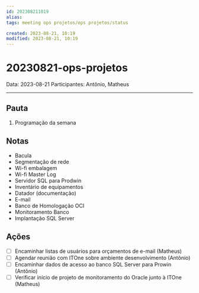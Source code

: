 ```yaml
---
id: 202308211019
alias: 
tags: meeting ops projetos/ops projetos/status

created: 2023-08-21, 10:19
modified: 2023-08-21, 10:19
---
```

# 20230821-ops-projetos

Data: 2023-08-21
Participantes: Antônio, Matheus

---

## Pauta

1. Programação da semana

## Notas

- Bacula
- Segmentação de rede
- Wi-fi embalagem
- Wi-fi Master Log
- Servidor SQL para Prodwin
- Inventário de equipamentos
- Datador (documentação)
- E-mail
- Banco de Homologação OCI
- Monitoramento Banco
- Implantação SQL Server

## Ações

- [ ] Encaminhar listas de usuários para orçamentos de e-mail (Matheus)
- [ ] Agendar reunião com ITOne sobre ambiente desenvolvimento (Antônio)
- [ ] Encaminhar dados de acesso ao banco SQL Server para Prowin (Antônio)
- [ ] Verificar início de projeto de monitoramento do Oracle junto à ITOne (Matheus)